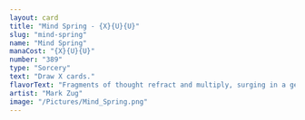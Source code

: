 ```yaml
---
layout: card
title: "Mind Spring - {X}{U}{U}"
slug: "mind-spring"
name: "Mind Spring"
manaCost: "{X}{U}{U}"
number: "389"
type: "Sorcery"
text: "Draw X cards."
flavorText: "Fragments of thought refract and multiply, surging in a geyser of dizzying insight."
artist: "Mark Zug"
image: "/Pictures/Mind_Spring.png"
---
```


